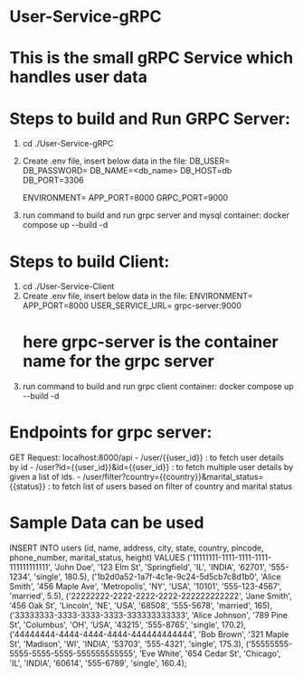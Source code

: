 # User-Service-gRPC
# This is the small gRPC Service which handles user data 

# Steps to build and Run GRPC Server:
1. cd ./User-Service-gRPC
2. Create .env file, insert below data in the file:
    DB_USER=<user>
    DB_PASSWORD=<password>
    DB_NAME=<db_name>
    DB_HOST=db
    DB_PORT=3306

    ENVIRONMENT=<env>
    APP_PORT=8000
    GRPC_PORT=9000

3. run command to build and run grpc server and mysql container: docker compose up --build -d

# Steps to build Client:
1. cd ./User-Service-Client
2. Create .env file, insert below data in the file:
    ENVIRONMENT=<env>
    APP_PORT=8000
    USER_SERVICE_URL= grpc-server:9000 
    # here grpc-server is the container name for the grpc server 
3. run command to build and run grpc client container: docker compose up --build -d

# Endpoints for grpc server:
  GET Request: localhost:8000/api
    - /user/{{user_id}} : to fetch user details by id
    - /user?id={{user_id}}&id={{user_id}} : to fetch multiple user details by given a list of ids.
    - /user/filter?country={{country}}&marital_status={{status}} : to fetch list of users based on filter of country and marital status

# Sample Data can be used 
INSERT INTO users (id, name, address, city, state, country, pincode, phone_number, marital_status, height)
VALUES
('11111111-1111-1111-1111-111111111111', 'John Doe', '123 Elm St', 'Springfield', 'IL', 'INDIA', '62701', '555-1234', 'single', 180.5),
('1b2d0a52-1a7f-4c1e-9c24-5d5cb7c8d1b0', 'Alice Smith', '456 Maple Ave', 'Metropolis', 'NY', 'USA', '10101', '555-123-4567', 'married', 5.5),
('22222222-2222-2222-2222-222222222222', 'Jane Smith', '456 Oak St', 'Lincoln', 'NE', 'USA', '68508', '555-5678', 'married', 165),
('33333333-3333-3333-3333-333333333333', 'Alice Johnson', '789 Pine St', 'Columbus', 'OH', 'USA', '43215', '555-8765', 'single', 170.2),
('44444444-4444-4444-4444-444444444444', 'Bob Brown', '321 Maple St', 'Madison', 'WI', 'INDIA', '53703', '555-4321', 'single', 175.3),
('55555555-5555-5555-5555-555555555555', 'Eve White', '654 Cedar St', 'Chicago', 'IL', 'INDIA', '60614', '555-6789', 'single', 160.4);
